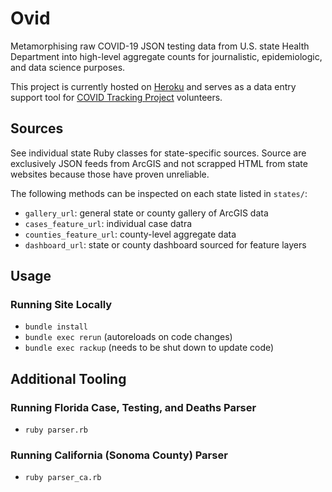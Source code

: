 # Ovid

Metamorphising raw COVID-19 JSON testing data from U.S. state Health Department
into high-level aggregate counts for journalistic, epidemiologic, and data
science purposes.

This project is currently hosted on [Heroku](https://o-vid.herokuapp.com) and
serves as a data entry support tool for [COVID Tracking Project][CTP] volunteers.

## Sources

See individual state Ruby classes for state-specific sources. Source are
exclusively JSON feeds from ArcGIS and not scrapped HTML from state websites
because those have proven unreliable.

The following methods can be inspected on each state listed in `states/`:
- `gallery_url`: general state or county gallery of ArcGIS data
- `cases_feature_url`: individual case datra
- `counties_feature_url`: county-level aggregate data
- `dashboard_url`: state or county dashboard sourced for feature layers

## Usage

### Running Site Locally

- `bundle install`
- `bundle exec rerun` (autoreloads on code changes)
- `bundle exec rackup` (needs to be shut down to update code)

## Additional Tooling

### Running Florida Case, Testing, and Deaths Parser

- `ruby parser.rb`

### Running California (Sonoma County) Parser

- `ruby parser_ca.rb`

[CTP]: https://covidtracking.com
